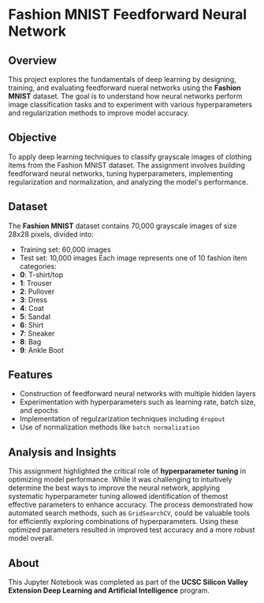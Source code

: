 # Fashion MNIST Feedforward Neural Network

## Overview
This project explores the fundamentals of deep learning by designing, training, and evaluating feedforward nueral networks using the **Fashion MNIST** dataset. The goal is to understand how neural networks perform image classification tasks and to experiment with various hyperparameters and regularization methods to improve model accuracy.

## Objective
To apply deep learning techniques to classify grayscale images of clothing items from the Fashion MNIST dataset. The assignment involves building feedforward neural networks, tuning hyperparameters, implementing regularization and normalization, and analyzing the model's performance. 

## Dataset
The **Fashion MNIST** dataset contains 70,000 grayscale images of size 28x28 pixels, divided into:
 - Training set: 60,000 images
 - Test set: 10,000 images
Each image represents one of 10 fashion item categories:
 - **0**: T-shirt/top
 - **1**: Trouser
 - **2**: Pullover
 - **3**: Dress
 - **4**: Coat
 - **5**: Sandal
 - **6**: Shirt
 - **7**: Sneaker
 - **8**: Bag
 - **9**: Ankle Boot

## Features
 - Construction of feedforward neural networks with multiple hidden layers
 - Experimentation with hyperparameters such as learning rate, batch size, and epochs
 - Implementation of regulzarization techniques including `dropout`
 - Use of normalization methods like `batch normalization`

## Analysis and Insights
This assignment highlighted the critical role of **hyperparameter tuning** in optimizing model performance. While it was challenging to intuitively determine the best ways to improve the neural network, applying systematic hyperparameter tuning allowed identification of themost effective parameters to enhance accuracy. The process demonstrated how automated search methods, such as `GridSearchCV`, could be valuable tools for efficiently exploring combinations of hyperparameters. Using these optimized parameters resulted in improved test accuracy and a more robust model overall. 

## About 
This Jupyter Notebook was completed as part of the **UCSC Silicon Valley Extension Deep Learning and Artificial Intelligence** program.

